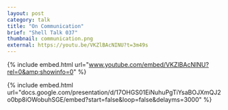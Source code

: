 ```yaml
---
layout: post
category: talk
title: "On Communication"
brief: "Shell Talk 037"
thumbnail: communication.png
external: https://youtu.be/VKZlBAcNINU?t=3m49s
---
```


{% include embed.html url="www.youtube.com/embed/VKZlBAcNINU?rel=0&amp;showinfo=0" %}

{% include embed.html url="docs.google.com/presentation/d/17OHGS01EiNuhuPgTiYsaBOJXmQJ2o0bp8iOWobuhSGE/embed?start=false&loop=false&delayms=3000" %}
